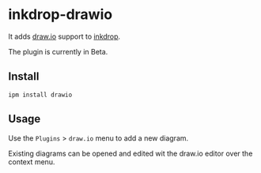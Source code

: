# inkdrop-drawio

It adds [draw.io](https://github.com/jgraph/drawio) support to [inkdrop](https://inkdrop.app/).

The plugin is currently in Beta.

## Install

```
ipm install drawio
```

## Usage

Use the `Plugins` > `draw.io` menu to add a new diagram.

Existing diagrams can be opened and edited wit the draw.io editor over the context menu.

